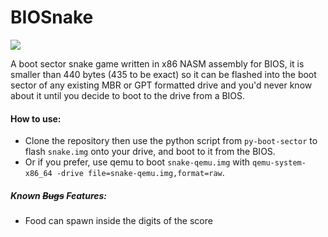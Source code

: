 # BIOSnake

![](https://raw.githubusercontent.com/badcf00d/BIOSnake/master/demo.gif)

A boot sector snake game written in x86 NASM assembly for BIOS, it is smaller than 440 bytes (435 to be exact) so it can be flashed into the boot sector of any existing MBR or GPT formatted drive and you'd never know about it until you decide to boot to the drive from a BIOS.

#### How to use:
  - Clone the repository then use the python script from `py-boot-sector` to flash `snake.img` onto your drive, and boot to it from the BIOS.
  - Or if you prefer, use qemu to boot `snake-qemu.img` with `qemu-system-x86_64 -drive file=snake-qemu.img,format=raw`.

##### Known ~~Bugs~~ *Features*:
  - Food can spawn inside the digits of the score

